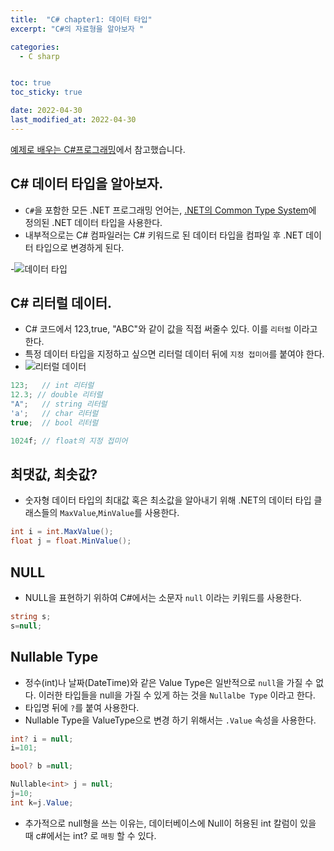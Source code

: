 ```yaml
---
title:  "C# chapter1: 데이터 타입"
excerpt: "C#의 자료형을 알아보자 "

categories:
  - C sharp


toc: true
toc_sticky: true

date: 2022-04-30
last_modified_at: 2022-04-30
---
```

[예제로 배우는 C#프로그래밍](http://www.csharpstudy.com/CSharp/CSharp-datatype.aspx)에서 참고했습니다.


## C# 데이터 타입을 알아보자.

  - `C#`을 포함한 모든 .NET 프로그래밍 언어는, [.NET의 Common Type System](https://docs.microsoft.com/ko-kr/previous-versions/visualstudio/visual-studio-2008/2hf02550(v=vs.90)?redirectedfrom=MSDN)에 정의된 .NET 데이터 타입을 사용한다.
  - 내부적으로는 C# 컴파일러는 C# 키워드로 된 데이터 타입을 컴파일 후 .NET 데이터 타입으로 변경하게 된다.

  -![데이터 타입](https://user-images.githubusercontent.com/92415634/166110809-3cf14f6b-a084-4ec7-95a3-dcf06a383eff.JPG)


## C# 리터럴 데이터.

  - C# 코드에서 123,true, "ABC"와 같이 값을 직접 써줄수 있다. 이를 `리터럴` 이라고 한다.
  - 특정 데이터 타입을 지정하고 싶으면 리터럴 데이터 뒤에 `지정 접미어`를 붙여야 한다.
  - ![리터럴 데이터](https://user-images.githubusercontent.com/92415634/166111062-ccfc7a19-27bd-4f3f-9276-f0094501ae4d.JPG)

  ```c#
  123;   // int 리터럴
  12.3; // double 리터럴
  "A";   // string 리터럴
  'a';   // char 리터럴
  true;  // bool 리터럴

  1024f; // float의 지정 접미어
  ```

## 최댓값, 최솟값?

  - 숫자형 데이터 타입의 최대값 혹은 최소값을 알아내기 위해 .NET의 데이터 타입 클래스들의 `MaxValue`,`MinValue`를 사용한다.
  ```c#
  int i = int.MaxValue();
  float j = float.MinValue();
  ```

## NULL

  - NULL을 표현하기 위하여 C#에서는 소문자 `null` 이라는 키워드를 사용한다.
  ```c#
  string s;
  s=null;
  ```

## Nullable Type
 - 정수(int)나 날짜(DateTime)와 같은 Value Type은 일반적으로 `null`을 가질 수 없다.
  이러한 타입들을 null을 가질 수 있게 하는 것을 `Nullalbe Type` 이라고 한다.
 - 타입명 뒤에 `?`를 붙여 사용한다.
 - Nullable Type을 ValueType으로 변경 하기 위해서는 `.Value` 속성을 사용한다.

 ```c#
 int? i = null;
 i=101;

 bool? b =null;

 Nullable<int> j = null;
 j=10;
 int k=j.Value;
 ```

  - 추가적으로 null형을 쓰는 이유는, 데이터베이스에 Null이 허용된 int 칼럼이 있을 때
  c#에서는 int? 로 `매핑` 할 수 있다.
